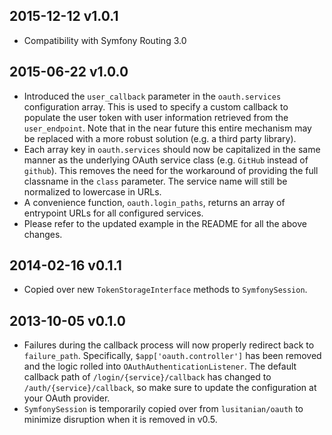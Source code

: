## 2015-12-12 v1.0.1 ##

* Compatibility with Symfony Routing 3.0

## 2015-06-22 v1.0.0 ##

* Introduced the `user_callback` parameter in the `oauth.services` configuration array. This is used to specify a custom callback to populate the user token with user information retrieved from the `user_endpoint`. Note that in the near future this entire mechanism may be replaced with a more robust solution (e.g. a third party library).
* Each array key in `oauth.services` should now be capitalized in the same manner as the underlying OAuth service class (e.g. `GitHub` instead of `github`). This removes the need for the workaround of providing the full classname in the `class` parameter. The service name will still be normalized to lowercase in URLs.
* A convenience function, `oauth.login_paths`, returns an array of entrypoint URLs for all configured services.
* Please refer to the updated example in the README for all the above changes.

## 2014-02-16 v0.1.1 ##

* Copied over new `TokenStorageInterface` methods to `SymfonySession`.

## 2013-10-05 v0.1.0 ##

* Failures during the callback process will now properly redirect back to `failure_path`. Specifically, `$app['oauth.controller']` has been removed and the logic rolled into `OAuthAuthenticationListener`. The default callback path of `/login/{service}/callback` has changed to `/auth/{service}/callback`, so make sure to update the configuration at your OAuth provider.
* `SymfonySession` is temporarily copied over from `lusitanian/oauth` to minimize disruption when it is removed in v0.5.
